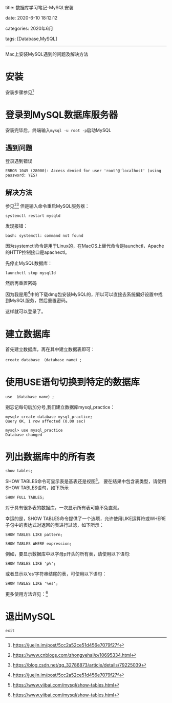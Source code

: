title: 数据库学习笔记-MySQL安装

date: 2020-6-10 18:12:12

categories: 2020年6月

tags: [Database,MySQL]

---

Mac上安装MySQL遇到的问题及解决方法

<!-- more -->

# 安装
安装步骤参见[^1]

# 登录到MySQL数据库服务器

安装完毕后，终端输入`mysql -u root -p`启动MySQL

## 遇到问题

登录遇到错误
    
    ERROR 1045 (28000): Access denied for user 'root'@'localhost' (using password: YES)

## 解决方法
参见[^2][^3]
但是输入命令重启MySQL服务器：

    systemctl restart mysqld

发现报错：
    
    bash: systemctl: command not found

因为systemctl命令是用于Linux的，在MacOS上替代命令是launchctl，Apache的HTTP控制接口是apachectl。

先停止MySQL数据库：

    launchctl stop mysqlId

然后再重置密码

因为我是用[^1]中的下载dmg包安装MySQL的，所以可以直接去系统偏好设置中找到MySQL服务，然后重置密码。

这样就可以登录了。

# 建立数据库

首先建立数据库，再在其中建立数据表即可：
    
    create database （database name）;

# 使用USE语句切换到特定的数据库 

    use （database name）;

别忘记每句后加分号,我们建立数据库mysql_practice：
    
    mysql> create database mysql_practice;
    Query OK, 1 row affected (0.00 sec)
    
    mysql> use mysql_practice
    Database changed

# 列出数据库中的所有表

    show tables;

SHOW TABLES命令可显示表是基表还是视图[^4]。 要在结果中包含表类型，请使用SHOW TABLES语句，如下所示 
    
    SHOW FULL TABLES;

对于具有很多表的数据库，一次显示所有表可能不免直观。

幸运的是，SHOW TABLES命令提供了一个选项，允许使用LIKE运算符或WHERE子句中的表达式对返回的表进行过滤，如下所示：

    SHOW TABLES LIKE pattern;
    
    SHOW TABLES WHERE expression;

例如，要显示数据库中以字母p开头的所有表，请使用以下语句:

    SHOW TABLES LIKE 'p%';

或者显示以’es‘字符串结尾的表，可使用以下语句：

    SHOW TABLES LIKE '%es';

更多使用方法详见：[^4]

# 退出MySQL

    exit


[^1]:https://juejin.im/post/5cc2a52ce51d456e7079f27f

[^2]:https://www.cnblogs.com/zhongyehai/p/10695334.html

[^3]:https://blog.csdn.net/qq_32786873/article/details/79225039

[^4]:https://www.yiibai.com/mysql/show-tables.html